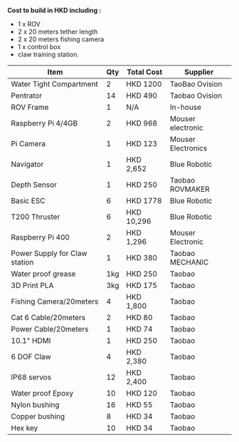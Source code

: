 **Cost to build in HKD including :**
* 1 x ROV
* 2 x 20 meters tether length
* 2 x 20 meters fishing camera
* 1 x control box
* claw training station. 

|Item|Qty|Total Cost|Supplier|
|---|---|---|---|
|Water Tight Compartment|2|HKD 1200|TaoBao Ovision|
|Pentrator|14|HKD 490|Taobao Ovision|
|ROV Frame|1|N/A|In-house|
|Raspberry Pi 4/4GB|2|HKD 968|Mouser electronic|
|Pi Camera|1|HKD 123|Mouser Electronics|
|Navigator|1|HKD 2,652|Blue Robotic|
|Depth Sensor|1|HKD 250|Taobao ROVMAKER|
|Basic ESC|6|HKD 1778|Blue Robotic|
|T200 Thruster|6|HKD 10,296|Blue Robotic|
|Raspberry Pi 400|2|HKD 1,296|Mouser Electronic|
|Power Supply for Claw station|1|HKD 380|Taobao MECHANIC|
|Water proof grease|1kg|HKD 250|Taobao|
|3D Print PLA|3kg|HKD 175|Taobao|
|Fishing Camera/20meters|4|HKD 1,800|Taobao|
|Cat 6 Cable/20meters|2|HKD 80|Taobao|
|Power Cable/20meters|1|HKD 74|Taobao|
|10.1" HDMI|1| HKD 250|Taobao|
|6 DOF Claw|4|HKD 2,380|Taobao|
|IP68 servos|12|HKD 2,400|Taobao|
|Water proof Epoxy|10|HKD 120|Taobao|
|Nylon bushing|16|HKD 55|Taobao|
|Copper bushing|8|HKD 34|Taobao|
|Hex key|10|HKD 34|Taobao|
